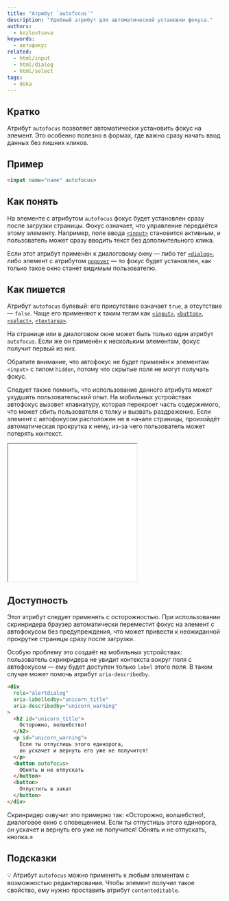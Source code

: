 ```yaml
---
title: "Атрибут `autofocus`"
description: "Удобный атрибут для автоматической установки фокуса."
authors:
  - kozlovtseva
keywords:
  - автофокус
related:
  - html/input
  - html/dialog
  - html/select
tags:
  - doka
---
```


## Кратко

Атрибут `autofocus` позволяет автоматически установить фокус на элемент. Это особенно полезно в формах, где важно сразу начать ввод данных без лишних кликов.


## Пример

```html
<input name="name" autofocus>
```

## Как понять

На элементе с атрибутом `autofocus` фокус будет установлен сразу после загрузки страницы. Фокус означает, что управление передаётся этому элементу. Например, поле ввода [`<input>`](/html/input/) становится активным, и пользователь может сразу вводить текст без дополнительного клика.

Если этот атрибут применён к диалоговому окну — либо тег [`<dialog>`](/html/dialog/), либо элемент с атрибутом [`popover`](/html/popover/) — то фокус будет установлен, как только такое окно станет видимым пользователю.

## Как пишется

Атрибут `autofocus` булевый: его присутствие означает `true`, а отсутствие — `false`. Чаще его применяют к таким тегам как [`<input>`](/html/input/), [`<button>`](/html/button/), [`<select>`](/html/select/), [`<textarea>`](/html/textarea/).

На странице или в диалоговом окне может быть только один атрибут `autofocus`. Если же он применён к нескольким элементам, фокус получит первый из них.

Обратите внимание, что автофокус не будет применён к элементам `<input>` с типом `hidden`, потому что скрытые поля не могут получать фокус.

Следует также помнить, что использование данного атрибута может ухудшить пользовательский опыт. На мобильных устройствах автофокус вызовет клавиатуру, которая перекроет часть содержимого, что может сбить пользователя с толку и вызвать раздражение. Если элемент с автофокусом расположен не в начале страницы, произойдёт автоматическая прокрутка к нему, из-за чего пользователь может потерять контекст.

<iframe title="Атрибут autofocus" src="demos/" height="320"></iframe>

## Доступность

Этот атрибут следует применять с осторожностью. При использовании скринридера браузер автоматически переместит фокус на элемент с автофокусом без предупреждения, что может привести к неожиданной прокрутке страницы сразу после загрузки.

Особую проблему это создаёт на мобильных устройствах: пользователь скринридера не увидит контекста вокруг поля с автофокусом — ему будет доступен только `label` этого поля. В таком случае может помочь атрибут `aria-describedby`.

```html
<div
  role="alertdialog"
  aria-labelledby="unicorn_title"
  aria-describedby="unicorn_warning"
>
  <h2 id="unicorn_title">
    Осторожно, волшебство!
  </h2>
  <p id="unicorn_warning">
    Если ты отпустишь этого единорога,
    он ускачет и вернуть его уже не получится!
  </p>
  <button autofocus>
    Обнять и не отпускать
  </button>
  <button>
    Отпустить в закат
  </button>
</div>
```

Скринридер озвучит это примерно так: «Осторожно, волшебство!, диалоговое окно с оповещением. Если ты отпустишь этого единорога, он ускачет и вернуть его уже не получится! Обнять и не отпускать, кнопка.»

## Подсказки

💡 Атрибут `autofocus` можно применять к любым элементам с возможностью редактирования. Чтобы элемент получил такое свойство, ему нужно проставить атрибут `contenteditable`.
